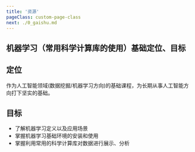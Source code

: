 ```yaml
---
title: '资源'
pageClass: custom-page-class
next: ./0_gaishu.md
---
```

## 机器学习（常用科学计算库的使用）基础定位、目标

## 定位

作为人工智能领域(数据挖掘/机器学习方向)的基础课程，为长期从事人工智能方向打下坚实的基础。

## 目标

* 了解机器学习定义以及应用场景
* 掌握机器学习基础环境的安装和使用
* 掌握利用常用的科学计算库对数据进行展示、分析
